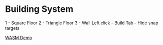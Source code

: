 Building System
===============
1 - Square Floor
2 - Triangle Floor
3 - Wall
Left click - Build
Tab - Hide snap targets

[WASM Demo](http://www.iamwhoiam.net/max/BuildingSystemWasm/)
